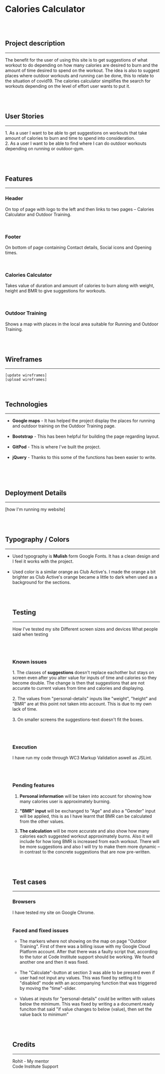 # Calories Calculator

<br><br>

## Project description

---

<p> 
The benefit for the user of using this site is to get suggestions of what workout to do depending on how many calories
are desired to burn and the amount of time desired to spend on the workout. 
The idea is also to suggest places where outdoor workouts and running can be done, this to relate to the situation of covid19.
The calories calculator simplifies the search for workouts depending on the level of effort user wants to put it.
</p>
<br><br>

## User Stories

---

<p>
1. As a user I want to be able to get suggestions on workouts that take amount of calories to burn and time to spend into consideration.<br>
2. As a user I want to be able to find where I can do outdoor workouts depending on running or outdoor-gym.
</p>
<br><br>

## Features

---

### Header

<p> 
On top of page with logo to the left and then links to two pages – Calories Calculator and Outdoor Training. 
</p>
<br>

### Footer

<p> 
On bottom of page containing Contact details, Social icons and Opening times. 
</p>
<br>

### Calories Calculator

<p> 
Takes value of duration and amount of calories to burn along with weight, height and BMR
to give suggestions for workouts.
</p>
<br>

### Outdoor Training

<p> 
Shows a map with places in the local area suitable for Running and Outdoor Training.
</p>
<br><br>

## Wireframes

---

    [update wireframes]
    [upload wireframes]

<br>

## Technologies

---

<ul>
    <li><b>Google maps</b> - It has helped the project display the places for running and outdoor training on the Outdoor Training page.</li><br>
    <li><b>Bootstrap</b> - This has been helpful for building the page regarding layout.</li><br>
    <li><b>GitPod</b> - This is where I've built the project.</li><br>
    <li><b>jQuery</b> - Thanks to this some of the functions has been easier to write.</li><br>
</ul>
<br><br>

## Deployment Details

---

<p>
    [how I'm running my website]
</p>
<br><br>

## Typography / Colors

---

<ul>
<li>Used typography is <b>Mulish</b> form Google Fonts. It has a clean design and I feel it works with the project.</li><br>
<li>Used color is a similar orange as Club Active's. I made the orange a bit brighter as Club Active's orange became a little to dark
when used as a background for the sections.</li>
</p>
<br><br>

## Testing

---

<p>
How I've tested my site
Different screen sizes and devices
What people said when testing
</p>
<br><br>

### <b>Known issues</b>

<p>
    1. The classes of <b>suggestions</b> doesn't replace eachother but stays on screen even after you alter value for inputs of time and calories
    so they become double. The change is then that suggestions that are not accurate to current values from time and calories and displaying.<br><br>
    2. The values from "personal-details" inputs like "weight", "height" and "BMR" are at this point not taken into account. This is due to my own lack of time.<br><br>
    3. On smaller screens the suggestions-text doesn't fit the boxes.
</p>

<br><br>

### <b>Execution</b>

<p> 
I have run my code through WC3 Markup Validation aswell as JSLint.
</p>
<br><br>

### <b>Pending features</b>

<p>

1. <b>Personal information</b> will be taken into account for showing how many calories user is approximately burning.

2. <b>"BMR" input</b> will be exchanged to "Age" and also a "Gender" input will be applied, this is as I have learnt that
   BMR can be calculated from the other values.

3. <b>The calculation</b> will be more accurate and also show how many calories each suggested workout approximately burns.
   Also it will include for how long BMR is increased from each workout.
   There will be more suggestions and also I will try to make them more dynamic – in contrast to the concrete suggestions that
   are now pre-written.

</p>
<br><br>

## Test cases

---

### <b>Browsers</b>

<p>
I have tested my site on Google Chrome.<br><br>
</p>

### <b>Faced and fixed issues</b>

<ul>
<li> The markers where not showing on the map on page "Outdoor Training". First of there was a billing issue with my Google Cloud Platform account. After that there was a faulty script that, according to the tutor at Code Institute support should be working. We found another one and then it was fixed. </li><br>
<li> The "Calculate"-button at section 3 was able to be pressed even if user had not input any values. This was fixed by setting it to "disabled" mode with an accompanying function that was triggered by moving the "time"-slider.</li><br>
<li> Values at inputs for "personal-details" could be written with values below the minimum. This was fixed by writing a a document.ready funciton that said "if value changes to below (value), then set the value back to minimum" </li>
</ul>

<br><br>

## Credits

---

Rohit - My mentor <br>
Code Institute Support <br>
